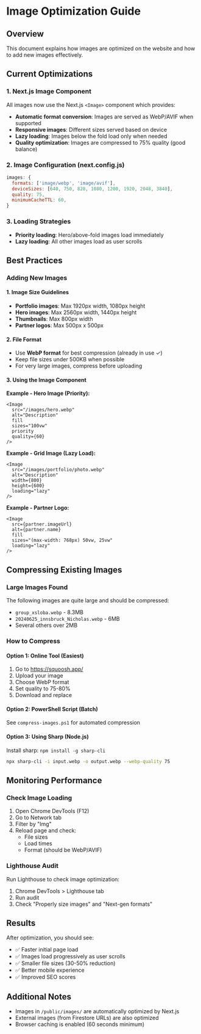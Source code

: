 # Image Optimization Guide

## Overview
This document explains how images are optimized on the website and how to add new images effectively.

## Current Optimizations

### 1. Next.js Image Component
All images now use the Next.js `<Image>` component which provides:
- **Automatic format conversion**: Images are served as WebP/AVIF when supported
- **Responsive images**: Different sizes served based on device
- **Lazy loading**: Images below the fold load only when needed
- **Quality optimization**: Images are compressed to 75% quality (good balance)

### 2. Image Configuration (next.config.js)
```javascript
images: {
  formats: ['image/webp', 'image/avif'],
  deviceSizes: [640, 750, 828, 1080, 1200, 1920, 2048, 3840],
  quality: 75,
  minimumCacheTTL: 60,
}
```

### 3. Loading Strategies
- **Priority loading**: Hero/above-fold images load immediately
- **Lazy loading**: All other images load as user scrolls

## Best Practices

### Adding New Images

#### 1. Image Size Guidelines
- **Portfolio images**: Max 1920px width, 1080px height
- **Hero images**: Max 2560px width, 1440px height  
- **Thumbnails**: Max 800px width
- **Partner logos**: Max 500px x 500px

#### 2. File Format
- Use **WebP format** for best compression (already in use ✓)
- Keep file sizes under 500KB when possible
- For very large images, compress before uploading

#### 3. Using the Image Component

**Example - Hero Image (Priority):**
```tsx
<Image 
  src="/images/hero.webp"
  alt="Description"
  fill
  sizes="100vw"
  priority
  quality={60}
/>
```

**Example - Grid Image (Lazy Load):**
```tsx
<Image 
  src="/images/portfolio/photo.webp"
  alt="Description"
  width={800}
  height={600}
  loading="lazy"
/>
```

**Example - Partner Logo:**
```tsx
<Image 
  src={partner.imageUrl}
  alt={partner.name}
  fill
  sizes="(max-width: 768px) 50vw, 25vw"
  loading="lazy"
/>
```

## Compressing Existing Images

### Large Images Found
The following images are quite large and should be compressed:
- `group_xsloba.webp` - 8.3MB
- `20240625_innsbruck_Nicholas.webp` - 6MB
- Several others over 2MB

### How to Compress

#### Option 1: Online Tool (Easiest)
1. Go to https://squoosh.app/
2. Upload your image
3. Choose WebP format
4. Set quality to 75-80%
5. Download and replace

#### Option 2: PowerShell Script (Batch)
See `compress-images.ps1` for automated compression

#### Option 3: Using Sharp (Node.js)
Install sharp: `npm install -g sharp-cli`
```bash
npx sharp-cli -i input.webp -o output.webp --webp-quality 75
```

## Monitoring Performance

### Check Image Loading
1. Open Chrome DevTools (F12)
2. Go to Network tab
3. Filter by "Img"
4. Reload page and check:
   - File sizes
   - Load times
   - Format (should be WebP/AVIF)

### Lighthouse Audit
Run Lighthouse to check image optimization:
1. Chrome DevTools > Lighthouse tab
2. Run audit
3. Check "Properly size images" and "Next-gen formats"

## Results
After optimization, you should see:
- ✅ Faster initial page load
- ✅ Images load progressively as user scrolls
- ✅ Smaller file sizes (30-50% reduction)
- ✅ Better mobile experience
- ✅ Improved SEO scores

## Additional Notes
- Images in `/public/images/` are automatically optimized by Next.js
- External images (from Firestore URLs) are also optimized
- Browser caching is enabled (60 seconds minimum)
